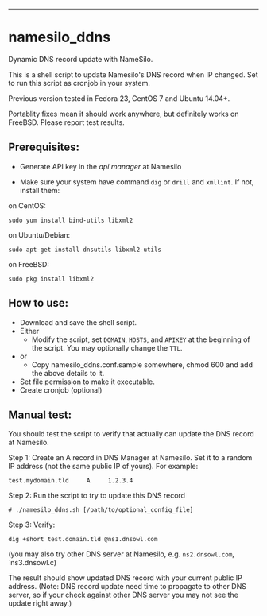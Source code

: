 -----------------------------------------------------------------
# namesilo_ddns
Dynamic DNS record update with NameSilo.

This is a shell script to update Namesilo's DNS record when IP changed. Set to run this script as cronjob in your system.

Previous version tested in Fedora 23, CentOS 7 and Ubuntu 14.04+.

Portablity fixes mean it should work anywhere, but definitely works on FreeBSD.
Please report test results.

## Prerequisites:

* Generate API key in the _api manager_ at Namesilo

* Make sure your system have command `dig` or `drill` and `xmllint`. If not, install them:

on CentOS:

```sudo yum install bind-utils libxml2```

on Ubuntu/Debian:

```sudo apt-get install dnsutils libxml2-utils```

on FreeBSD:

```sudo pkg install libxml2```

## How to use:
* Download and save the shell script.
* Either
  * Modify the script, set `DOMAIN`, `HOSTS`, and `APIKEY` at the beginning of the script.  You may optionally change the `TTL`.
* or
  * Copy namesilo_ddns.conf.sample somewhere, chmod 600 and add the above details to it.
* Set file permission to make it executable.
* Create cronjob (optional)

## Manual test:
You should test the script to verify that actually can update the DNS record at Namesilo.

Step 1: Create an A record in DNS Manager at Namesilo. Set it to a random IP address (not the same public IP of yours). For example:

```test.mydomain.tld     A     1.2.3.4```

Step 2: Run the script to try to update this DNS record

```# ./namesilo_ddns.sh [/path/to/optional_config_file]```

Step 3: Verify:

```dig +short test.domain.tld @ns1.dnsowl.com```

(you may also try other DNS server at Namesilo, e.g. `ns2.dnsowl.com`, `ns3.dnsowl.c)

The result should show updated DNS record with your current public IP address. 
(Note: DNS record update need time to propagate to other DNS server, so if your check against other DNS server you may not see the update right away.)
